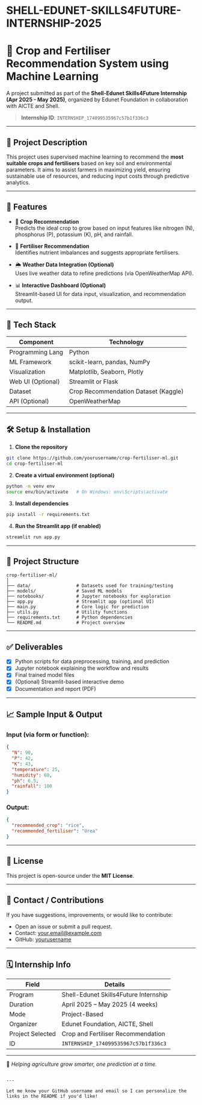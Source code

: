 # SHELL-EDUNET-SKILLS4FUTURE-INTERNSHIP-2025

# 🌾 Crop and Fertiliser Recommendation System using Machine Learning

A project submitted as part of the **Shell-Edunet Skills4Future Internship (Apr 2025 - May 2025)**, organized by Edunet Foundation in collaboration with AICTE and Shell.

> **Internship ID**: `INTERNSHIP_174099535967c57b1f336c3`

---

## 📌 Project Description

This project uses supervised machine learning to recommend the **most suitable crops and fertilisers** based on key soil and environmental parameters. It aims to assist farmers in maximizing yield, ensuring sustainable use of resources, and reducing input costs through predictive analytics.

---

## 🚀 Features

- 🌱 **Crop Recommendation**  
  Predicts the ideal crop to grow based on input features like nitrogen (N), phosphorus (P), potassium (K), pH, and rainfall.

- 🧪 **Fertiliser Recommendation**  
  Identifies nutrient imbalances and suggests appropriate fertilisers.

- 🌦️ **Weather Data Integration (Optional)**  
  Uses live weather data to refine predictions (via OpenWeatherMap API).

- 📊 **Interactive Dashboard (Optional)**  
  Streamlit-based UI for data input, visualization, and recommendation output.

---

## 🧠 Tech Stack

| Component        | Technology                           |
|------------------|---------------------------------------|
| Programming Lang | Python                                |
| ML Framework     | scikit-learn, pandas, NumPy           |
| Visualization    | Matplotlib, Seaborn, Plotly           |
| Web UI (Optional)| Streamlit or Flask                    |
| Dataset          | Crop Recommendation Dataset (Kaggle) |
| API (Optional)   | OpenWeatherMap                        |

---

## 🛠️ Setup & Installation

1. **Clone the repository**

```bash
git clone https://github.com/yourusername/crop-fertiliser-ml.git
cd crop-fertiliser-ml
```

2. **Create a virtual environment (optional)**

```bash
python -m venv env
source env/bin/activate   # On Windows: env\Scripts\activate
```

3. **Install dependencies**

```bash
pip install -r requirements.txt
```

4. **Run the Streamlit app (if enabled)**

```bash
streamlit run app.py
```

---

## 📂 Project Structure

```
crop-fertiliser-ml/
│
├── data/                 # Datasets used for training/testing
├── models/               # Saved ML models
├── notebooks/            # Jupyter notebooks for exploration
├── app.py                # Streamlit app (optional UI)
├── main.py               # Core logic for prediction
├── utils.py              # Utility functions
├── requirements.txt      # Python dependencies
└── README.md             # Project overview
```

---

## ✅ Deliverables

- [x] Python scripts for data preprocessing, training, and prediction
- [x] Jupyter notebook explaining the workflow and results
- [x] Final trained model files
- [x] (Optional) Streamlit-based interactive demo
- [x] Documentation and report (PDF)

---

## 📈 Sample Input & Output

### Input (via form or function):
```json
{
  "N": 90,
  "P": 42,
  "K": 43,
  "temperature": 25,
  "humidity": 60,
  "ph": 6.5,
  "rainfall": 100
}
```

### Output:
```json
{
  "recommended_crop": "rice",
  "recommended_fertiliser": "Urea"
}
```

---

## 📄 License

This project is open-source under the **MIT License**.

---

## 🙋 Contact / Contributions

If you have suggestions, improvements, or would like to contribute:
- Open an issue or submit a pull request.
- Contact: your.email@example.com  
- GitHub: [yourusername](https://github.com/yourusername)

---

## 🗓️ Internship Info

| Field            | Details                              |
|------------------|--------------------------------------|
| Program          | Shell-Edunet Skills4Future Internship |
| Duration         | April 2025 – May 2025 (4 weeks)      |
| Mode             | Project-Based                        |
| Organizer        | Edunet Foundation, AICTE, Shell      |
| Project Selected | Crop and Fertiliser Recommendation   |
| ID               | `INTERNSHIP_174099535967c57b1f336c3` |

---

🌟 *Helping agriculture grow smarter, one prediction at a time.*

```

---

Let me know your GitHub username and email so I can personalize the links in the README if you'd like!
